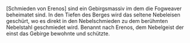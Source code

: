 [Schmieden von Erenos] sind ein Gebirgsmassiv im dem die Fogweaver beheimatet sind. 
In den Tiefen des Berges wird das seltene Nebeleisen geschürt, wo es direkt in den Nebelschmieden zu dem berühmten Nebelstahl geschmiedet wird. 
Benannt nach Erenos, dem Nebelgeist der einst das Gebirge bewohnte und schützte. 
